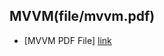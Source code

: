##  MVVM(file/mvvm.pdf)


*  [MVVM PDF File] [link]

[link]: https://github.com/sincere-eunmin/mvvm
